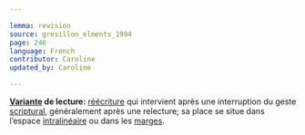 ```yaml
---

lemma: revision
source: gresillon_elments_1994
page: 246
language: French
contributor: Caroline
updated_by: Caroline

---
```


**[Variante](variant.html) de lecture:** [réécriture](rewriting.html) qui intervient après une interruption du geste [scriptural](scriptability.html), généralement après une relecture; sa place se situe dans l’espace [intralinéaire](intralinear.html) ou dans les [marges](margin.html).
